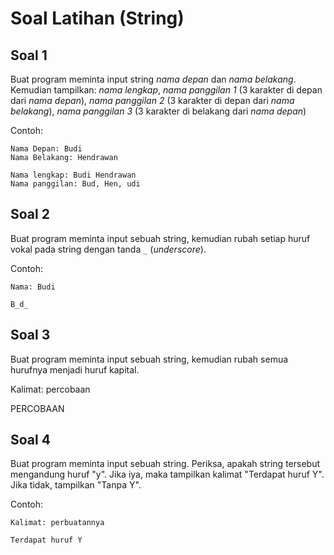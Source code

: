 # Soal Latihan (String)

## Soal 1
Buat program meminta input string _nama depan_ dan _nama belakang_. Kemudian tampilkan: _nama lengkap_, _nama panggilan 1_ (3 karakter di depan dari _nama depan_), _nama panggilan 2_ (3 karakter di depan dari _nama belakang_), _nama panggilan 3_ (3 karakter di belakang dari _nama depan_)

Contoh:
```
Nama Depan: Budi
Nama Belakang: Hendrawan

Nama lengkap: Budi Hendrawan
Nama panggilan: Bud, Hen, udi
```

## Soal 2
Buat program meminta input sebuah string, kemudian rubah setiap huruf vokal pada string dengan tanda `_` (_underscore_).

Contoh:
```
Nama: Budi

B_d_
```

## Soal 3
Buat program meminta input sebuah string, kemudian rubah semua hurufnya menjadi huruf kapital.

Kalimat: percobaan

PERCOBAAN

## Soal 4
Buat program meminta input sebuah string. Periksa, apakah string tersebut mengandung huruf "y". Jika iya, maka tampilkan kalimat "Terdapat huruf Y". Jika tidak, tampilkan "Tanpa Y".

Contoh:
```
Kalimat: perbuatannya

Terdapat huruf Y
```
